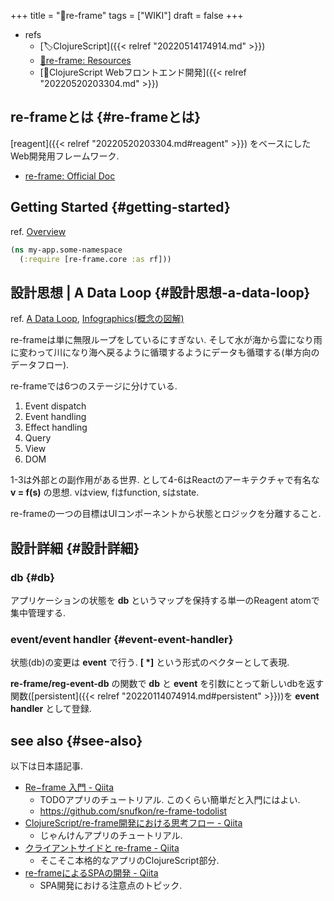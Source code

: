+++
title = "📝re-frame"
tags = ["WIKI"]
draft = false
+++

-   refs
    -   [🏷ClojureScript]({{< relref "20220514174914.md" >}})
    -   [🔗re-frame: Resources](https://day8.github.io/re-frame/External-Resources/)
    -   [📝ClojureScript Webフロントエンド開発]({{< relref "20220520203304.md" >}})


## re-frameとは {#re-frameとは}

[reagent]({{< relref "20220520203304.md#reagent" >}}) をベースにしたWeb開発用フレームワーク.

-   [re-frame: Official Doc](http://day8.github.io/re-frame/re-frame/)


## Getting Started {#getting-started}

ref. [Overview](http://day8.github.io/re-frame/api-intro/)

```clojure
(ns my-app.some-namespace
  (:require [re-frame.core :as rf]))
```


## 設計思想 | A Data Loop {#設計思想-a-data-loop}

ref. [A Data Loop](http://day8.github.io/re-frame/a-loop/), [Infographics(概念の図解)](http://day8.github.io/re-frame/event-handling-infographic/)

re-frameは単に無限ループをしているにすぎない. そして水が海から雲になり雨に変わって川になり海へ戻るように循環するようにデータも循環する(単方向のデータフロー).

re-frameでは6つのステージに分けている.

1.  Event dispatch
2.  Event handling
3.  Effect handling
4.  Query
5.  View
6.  DOM

1-3は外部との副作用がある世界. として4-6はReactのアーキテクチャで有名な **v = f(s)** の思想. vはview, fはfunction, sはstate.

re-frameの一つの目標はUIコンポーネントから状態とロジックを分離すること.


## 設計詳細 {#設計詳細}


### db {#db}

アプリケーションの状態を **db** というマップを保持する単一のReagent atomで集中管理する.


### event/event handler {#event-event-handler}

状態(db)の変更は **event** で行う. **[<event-id> <arg>\*]** という形式のベクターとして表現.

**re-frame/reg-event-db** の関数で **db** と **event** を引数にとって新しいdbを返す関数([persistent]({{< relref "20220114074914.md#persistent" >}}))を **event handler** として登録.


## see also {#see-also}

以下は日本語記事.

-   [Re−frame 入門 - Qiita](https://qiita.com/snufkon/items/1d409c984faaa3c390a1)
    -   TODOアプリのチュートリアル. このくらい簡単だと入門にはよい.
    -   <https://github.com/snufkon/re-frame-todolist>
-   [ClojureScript/re-frame開発における思考フロー - Qiita](https://qiita.com/lagenorhynque/items/3770e520bee0007e417c)
    -   じゃんけんアプリのチュートリアル.
-   [クライアントサイドと re-frame - Qiita](https://qiita.com/MeguruMokke/items/78ff972bbd4efe3e1398)
    -   そこそこ本格的なアプリのClojureScript部分.
-   [re-frameによるSPAの開発 - Qiita](https://qiita.com/yoshidan/items/9d570bbef2f4e68b09e6)
    -   SPA開発における注意点のトピック.
